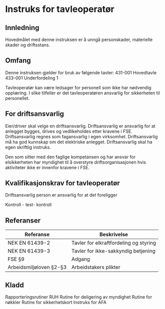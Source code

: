 # Instruks for tavleoperatør

## Innledning
Hovedmålet med denne instruksen er å unngå personskader, materielle skader og driftsstans.

## Omfang
Denne instruksen gjelder for bruk av følgende tavler:
431-001 Hovedtavle
433-001 Underfordeling 1

Tavleoperatør kan være ledsager for personell som ikke har nødvendig opplæring. I slike tilfeller er det tavleoperatøren ansvarlig for sikkerheten til personellet.

## For driftsansvarlig
Eier/driver skal velge en driftsansvarlig.
Driftsansvarlig er ansvarlig for at anlegget bygges, drives og vedlikeholdes etter kravene i FSE.
Driftsansvarlig regnes som fagansvarlig i egen virksomhet. Driftsansvarlig må ha god kunnskap om det elektriske anlegget.
Driftsansvarlig skal ha egen skriftlig instruks.

Den som sitter med den faglige kompetansen og har ansvar for elsikkerheten har myndighet til å overstyre driftsorganisasjonen hvis aktiviteter ikke er innenfor kravene i FSE.

## Kvalifikasjonskrav for tavleoperatør

Driftsansvarlig person er ansvarlig for at det foreligger 

Kontroll - test- kontroll



## Referanser
| Referanse | Beskrivelse |
| --- | --- |
| NEK EN 61439-2 | Tavler for elkraftfordeling og styring |
| NEK EN 61439-3 | Tavler for ikke-sakkyndig betjening |
| FSE §9 | Adgang |
| Arbeidsmiljøloven §2-§3 | Arbeidstakers plikter |

## Kladd
Rapporteringsrutiner RUH
Rutine for deligering av myndighet
Rutine for nøkkler
Rutine for sikkerhetskort
Instruks for AFA
